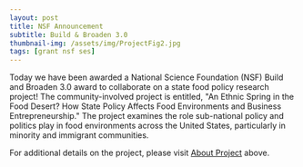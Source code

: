```yaml
---
layout: post
title: NSF Announcement
subtitle: Build & Broaden 3.0
thumbnail-img: /assets/img/ProjectFig2.jpg
tags: [grant nsf ses]
---
```


Today we have been awarded a National Science Foundation (NSF) Build and Broaden 3.0 award to collaborate on a state food policy research project! The community-involved project is entitled, "An Ethnic Spring in the Food Desert? How State Policy Affects Food Environments and Business Entrepreneurship." The project examines the role sub-national policy and politics play in food environments across the United States, particularly in minority and immigrant communities.

For additional details on the project, please visit [About Project](/aboutproject.md) above.
